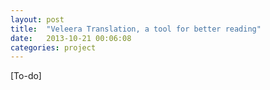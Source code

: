 ```yaml
---
layout: post
title:  "Veleera Translation, a tool for better reading"
date:   2013-10-21 00:06:08
categories: project
---
```


[To-do]